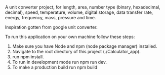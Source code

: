 A unit converter project, for length, area, number type (binary, hexadecimal, decimal), speed, temperature, volume, digital storage, data transfer rate, energy, frequency, mass, pressure and time.

Inspiration gotten from google unit converter.

To run this application on your own machine follow these steps:
1. Make sure you have Node and npm (node package manager) installed.
2. Navigate to the root directory of this project (./Calculator_app).
3. run npm install.
4. To run in development mode run npm run dev. 
5. To make a production build run npm build